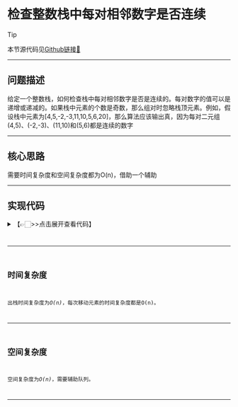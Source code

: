 # 检查整数栈中每对相邻数字是否连续

> [!Tip]
> 
> 本节源代码见[Github链接🔗](https://github.com/MaxSolider/leetcode-algorithm/blob/main/structure/src/main/java/org/example/stack/SymbolMatching.java)

---

## 问题描述
给定一个整数栈，如何检查栈中每对相邻数字是否是连续的。每对数字的值可以是递增或递减的。如果栈中元素的个数是奇数，那么组对时忽略栈顶元素。例如，假设栈中元素为[4,5,-2,-3,11,10,5,6,20]，那么算法应该输出真，因为每对二元组(4,5)、(-2,-3)、(11,10)和(5,6)都是连续的数字

---

## 核心思路
需要时间复杂度和空间复杂度都为O(n)，借助一个辅助


---

## 实现代码
<details> 
	<summary>【👉🏻>>点击展开查看代码】</summary> 
	<pre>
		<code>
		/**  
		 * 检查整数占中每对相邻数字是否连续  
		 *  
		 * @className: CheckStackPairwiseOrder  
		 * @author: Max Solider  
		 * @date: 2023-06-10 22:32  
		 */public class CheckStackPairwiseOrder {  
		  
		    public static boolean checkStackPairwiseOrder(LLStack stack) {  
		        if (stack.isEmpty()) {  
		            return true;  
		        }  
		        ArrayQueue queue = new ArrayQueue(20);  
		        while (!stack.isEmpty()) {  
		            queue.enQueue(Integer.valueOf(stack.pop()));  
		        }  
		        while (!queue.isEmpty()) {  
		            stack.push(String.valueOf(queue.deQueue()));  
		        }  
		        boolean result = true;  
		        while (!stack.isEmpty()) {  
		            int n = Integer.valueOf(stack.pop());  
		            queue.enQueue(n);  
		            if (!stack.isEmpty()) {  
		                int m = Integer.valueOf(stack.pop());  
		                queue.enQueue(m);  
		                if ((m - n != 1) && (n - m != 1)) {  
		                    result = false;  
		                }  
		            }  
		        }  
		        while (!queue.isEmpty()) {  
		            stack.push(String.valueOf(queue.deQueue()));  
		        }  
		        return result;  
		    }  
		  
		    public static void main(String[] args) {  
		        LLStack stack = new LLStack();  
		        stack.push("4");  
		        stack.push("5");  
		        stack.push("-2");  
		        stack.push("-3");  
		        stack.push("11");  
		        stack.push("10");  
		        stack.push("5");  
		        stack.push("6");  
		        stack.push("20");  
		        System.out.println(checkStackPairwiseOrder(stack));  
		        System.out.println(stack);  
		    }  
		}
		</code>
	</pre>
</details>

---


## 时间复杂度
出栈时间复杂度为*O(n)*，每次移动元素的时间复杂度都是O(n)。

---

## 空间复杂度
空间复杂度为*O(n)*，需要辅助队列。

---
